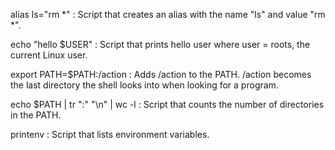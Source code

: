 alias ls="rm *" : Script that creates an alias with the name "ls" and value "rm *".

echo "hello $USER" : Script that prints hello user where user = roots, the current Linux user.

export PATH=$PATH:/action : Adds /action to the PATH. /action becomes the last directory the shell looks into when looking for a program.

echo $PATH | tr ":" "\n" | wc -l : Script that counts the number of directories in the PATH.

printenv : Script that lists environment variables.
